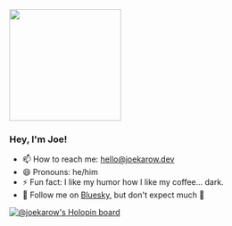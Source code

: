 <img src="https://user-images.githubusercontent.com/58997957/155750589-9c93dec3-bde0-40dd-be31-c8920c453025.png" width=200>

### Hey, I'm Joe!

<!--- - 👨🏻‍💻 Lead Engineer @ InReach [[GitHub](https://github.com/weareinreach)] [[Website](https://inreach.org)] --->
- 📫 How to reach me: hello@joekarow.dev
- 😄 Pronouns: he/him
- ⚡ Fun fact: I like my humor how I like my coffee... dark.
- 🦋 Follow me on <a rel="me" href="https://bsky.app/profile/joekarow.dev">Bluesky</a>, but don't expect much 🙂

<!--- - 🌱 I’m always learning full stack web development. --->
<!--- - 🤔 I’m looking for help with getting started in freelancing. --->
<!--- - 👯 I’m looking to collaborate on ... --->
<!--- - 💬 Ask me about ... --->


[![@joekarow's Holopin board](https://holopin.me/joekarow)](https://holopin.io/@joekarow)

